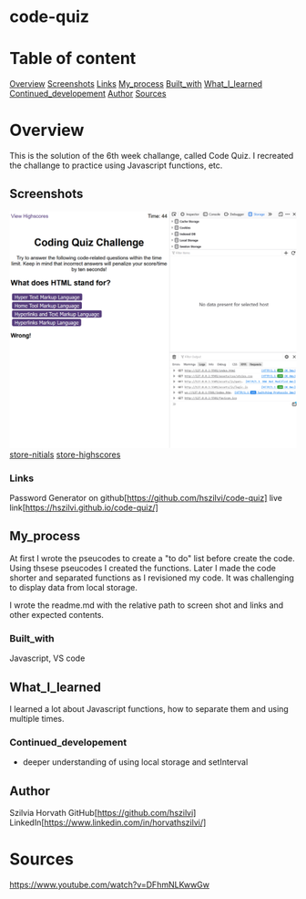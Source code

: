 # code-quiz

# Table of content

[Overview](#Overview)
[Screenshots](#Screenshots)
[Links](#Links)
[My_process](#My_process)
[Built_with](#Built_with)
[What_I_learned](#What_I_learned)
[Continued_developement](#Continued_developement)
[Author](#Author)
[Sources](#Sources)

# Overview
This is the solution of the 6th week challange, called Code Quiz. I recreated the challange to practice using Javascript functions, etc. 

## Screenshots
![mainpage](./assets/img/Screenshot%202024-01-02%20210027.png)
[store-nitials](./assets/img/Screenshot%202024-01-02%20210159.png)
[store-highscores](./assets/img/Screenshot%202024-01-02%20210322.png)

### Links
Password Generator on github[https://github.com/hszilvi/code-quiz]
live link[https://hszilvi.github.io/code-quiz/]

## My_process
At first I wrote the pseucodes to create a "to do" list before create the code.
Using thsese pseucodes I created the functions.
Later I made the code shorter and separated functions as I revisioned my code.
It was challenging to display data from local storage. 

I wrote the readme.md with the relative path to screen shot and links and other expected contents. 

### Built_with
Javascript, VS code

## What_I_learned
I learned a lot about Javascript functions, how to separate them and using multiple times. 

### Continued_developement
- deeper understanding of using local storage and setInterval

## Author
Szilvia Horvath
GitHub[https://github.com/hszilvi]
LinkedIn[https://www.linkedin.com/in/horvathszilvi/]

# Sources
https://www.youtube.com/watch?v=DFhmNLKwwGw


